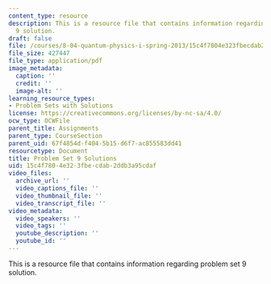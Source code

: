 ```yaml
---
content_type: resource
description: This is a resource file that contains information regarding problem set
  9 solution.
draft: false
file: /courses/8-04-quantum-physics-i-spring-2013/15c4f7804e323fbecdab2ddb3a95cdaf_MIT8_04S13_ps9_sol.pdf
file_size: 427447
file_type: application/pdf
image_metadata:
  caption: ''
  credit: ''
  image-alt: ''
learning_resource_types:
- Problem Sets with Solutions
license: https://creativecommons.org/licenses/by-nc-sa/4.0/
ocw_type: OCWFile
parent_title: Assignments
parent_type: CourseSection
parent_uid: 67f4854d-f404-5b15-d6f7-ac855583dd41
resourcetype: Document
title: Problem Set 9 Solutions
uid: 15c4f780-4e32-3fbe-cdab-2ddb3a95cdaf
video_files:
  archive_url: ''
  video_captions_file: ''
  video_thumbnail_file: ''
  video_transcript_file: ''
video_metadata:
  video_speakers: ''
  video_tags: ''
  youtube_description: ''
  youtube_id: ''
---
```

This is a resource file that contains information regarding problem set 9 solution.